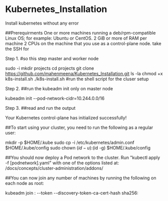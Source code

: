 # Kubernetes_Installation
Install kubernetes without any error

##Prerequirments
One or more machines running a deb/rpm-compatible Linux OS; for example: Ubuntu or CentOS.
2 GiB or more of RAM per machine
2 CPUs on the machine that you use as a control-plane node.
take the SSH for 

Step 1. #so this step master and worker node

sudo -i
mkdir projects
cd projects
git clone https://github.com/mahenmeena/Kubernetes_Installation.git
ls -la
chmod +x k8s-install.sh
./k8s-install.sh   #run the shell script for the cluser setup

Step 2. ##run the kubeadm init only on master node

kubeadm init --pod-network-cidr=10.244.0.0/16

Step 3. ##read and run the output 

Your Kubernetes control-plane has initialized successfully!

##To start using your cluster, you need to run the following as a regular user:

  mkdir -p $HOME/.kube
  sudo cp -i /etc/kubernetes/admin.conf $HOME/.kube/config
  sudo chown $(id -u):$(id -g) $HOME/.kube/config

##You should now deploy a Pod network to the cluster.
Run "kubectl apply -f [podnetwork].yaml" with one of the options listed at:
  /docs/concepts/cluster-administration/addons/

##You can now join any number of machines by running the following on each node
as root:

  kubeadm join <control-plane-host>:<control-plane-port> --token <token> --discovery-token-ca-cert-hash sha256:<hash>

